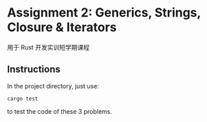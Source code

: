 # Assignment 2: Generics, Strings, Closure & Iterators

用于 Rust 开发实训短学期课程

## Instructions

In the project directory, just use:

```
cargo test
```

to test the code of these 3 problems.